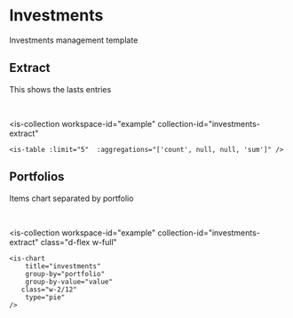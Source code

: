 # Investments
Investments management template

## Extract
This shows the lasts entries

<br>

<is-collection
    workspace-id="example"
    collection-id="investments-extract"
>
    <is-table :limit="5"  :aggregations="['count', null, null, 'sum']" />
</is-collection>

## Portfolios
Items chart separated by portfolio

<br>

<is-collection
    workspace-id="example"
    collection-id="investments-extract"
    class="d-flex w-full"
>
    <is-chart
        title="investments"
        group-by="portfolio"
        group-by-value="value"
       class="w-2/12"
        type="pie"
    />
</is-collection>

